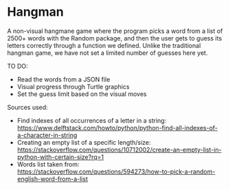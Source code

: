 # Hangman

A non-visual hangmane game where the program picks a word from a list of 2500+ words with the Random package, and then the user gets to guess its letters correctly through a function we defined.
Unlike the traditional hangman game, we have not set a limited number of guesses here yet. 

TO DO:
- Read the words from a JSON file
- Visual progress through Turtle graphics
- Set the guess limit based on the visual moves

Sources used:
- Find indexes of all occurrences of a letter in a string: https://www.delftstack.com/howto/python/python-find-all-indexes-of-a-character-in-string
- Creating an empty list of a specific length/size: https://stackoverflow.com/questions/10712002/create-an-empty-list-in-python-with-certain-size?rq=1
- Words list taken from: https://stackoverflow.com/questions/594273/how-to-pick-a-random-english-word-from-a-list
